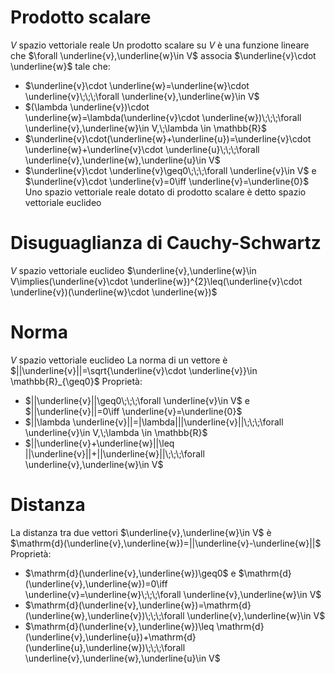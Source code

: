 # Prodotto scalare
$V$ spazio vettoriale reale
Un prodotto scalare su $V$ è una funzione lineare che $\forall \underline{v},\underline{w}\in V$ associa $\underline{v}\cdot \underline{w}$ tale che:
- $\underline{v}\cdot \underline{w}=\underline{w}\cdot \underline{v}\;\;\;\forall \underline{v},\underline{w}\in V$
- $(\lambda \underline{v})\cdot \underline{w}=\lambda(\underline{v}\cdot \underline{w})\;\;\;\forall \underline{v},\underline{w}\in V,\;\lambda \in \mathbb{R}$
- $\underline{v}\cdot(\underline{w}+\underline{u})=\underline{v}\cdot \underline{w}+\underline{v}\cdot \underline{u}\;\;\;\forall \underline{v},\underline{w},\underline{u}\in V$
- $\underline{v}\cdot \underline{v}\geq0\;\;\;\forall \underline{v}\in V$ e $\underline{v}\cdot \underline{v}=0\iff \underline{v}=\underline{0}$
Uno spazio vettoriale reale dotato di prodotto scalare è detto spazio vettoriale euclideo

# Disuguaglianza di Cauchy-Schwartz
$V$ spazio vettoriale euclideo
$\underline{v},\underline{w}\in V\implies(\underline{v}\cdot \underline{w})^{2}\leq(\underline{v}\cdot \underline{v})(\underline{w}\cdot \underline{w})$

# Norma
$V$ spazio vettoriale euclideo
La norma di un vettore è $||\underline{v}||=\sqrt{\underline{v}\cdot \underline{v}}\in \mathbb{R}_{\geq0}$
Proprietà:
- $||\underline{v}||\geq0\;\;\;\forall \underline{v}\in V$ e $||\underline{v}||=0\iff \underline{v}=\underline{0}$
- $||\lambda \underline{v}||=|\lambda|||\underline{v}||\;\;\;\forall \underline{v}\in V,\;\lambda \in \mathbb{R}$
- $||\underline{v}+\underline{w}||\leq ||\underline{v}||+||\underline{w}||\;\;\;\forall \underline{v},\underline{w}\in V$

# Distanza
La distanza tra due vettori $\underline{v},\underline{w}\in V$ è $\mathrm{d}(\underline{v},\underline{w})=||\underline{v}-\underline{w}||$
Proprietà:
- $\mathrm{d}(\underline{v},\underline{w})\geq0$ e $\mathrm{d}(\underline{v},\underline{w})=0\iff \underline{v}=\underline{w}\;\;\;\forall \underline{v},\underline{w}\in V$
- $\mathrm{d}(\underline{v},\underline{w})=\mathrm{d}(\underline{w},\underline{v})\;\;\;\forall \underline{v},\underline{w}\in V$
- $\mathrm{d}(\underline{v},\underline{w})\leq \mathrm{d}(\underline{v},\underline{u})+\mathrm{d}(\underline{u},\underline{w})\;\;\;\forall \underline{v},\underline{w},\underline{u}\in V$